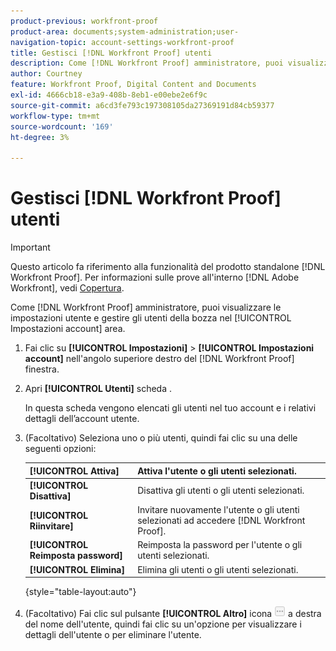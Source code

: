 ```yaml
---
product-previous: workfront-proof
product-area: documents;system-administration;user-
navigation-topic: account-settings-workfront-proof
title: Gestisci [!DNL Workfront Proof] utenti
description: Come [!DNL Workfront Proof] amministratore, puoi visualizzare le impostazioni utente e gestire gli utenti della bozza nel [!UICONTROL Impostazioni account] area.
author: Courtney
feature: Workfront Proof, Digital Content and Documents
exl-id: 4666cb18-e3a9-408b-8eb1-e00ebe2e6f9c
source-git-commit: a6cd3fe793c197308105da27369191d84cb59377
workflow-type: tm+mt
source-wordcount: '169'
ht-degree: 3%

---
```


# Gestisci [!DNL Workfront Proof] utenti

>[!IMPORTANT]
>
>Questo articolo fa riferimento alla funzionalità del prodotto standalone [!DNL Workfront Proof]. Per informazioni sulle prove all&#39;interno [!DNL Adobe Workfront], vedi [Copertura](../../../review-and-approve-work/proofing/proofing.md).

Come [!DNL Workfront Proof] amministratore, puoi visualizzare le impostazioni utente e gestire gli utenti della bozza nel [!UICONTROL Impostazioni account] area.

1. Fai clic su **[!UICONTROL Impostazioni]** > **[!UICONTROL Impostazioni account]** nell&#39;angolo superiore destro del [!DNL Workfront Proof] finestra.

1. Apri **[!UICONTROL Utenti]** scheda .

   In questa scheda vengono elencati gli utenti nel tuo account e i relativi dettagli dell’account utente.

1. (Facoltativo) Seleziona uno o più utenti, quindi fai clic su una delle seguenti opzioni:

   | **[!UICONTROL Attiva]** | Attiva l&#39;utente o gli utenti selezionati. |
   |---|---|
   | **[!UICONTROL Disattiva]** | Disattiva gli utenti o gli utenti selezionati. |
   | **[!UICONTROL Riinvitare]** | Invitare nuovamente l&#39;utente o gli utenti selezionati ad accedere [!DNL Workfront Proof]. |
   | **[!UICONTROL Reimposta password]** | Reimposta la password per l&#39;utente o gli utenti selezionati. |
   | **[!UICONTROL Elimina]** | Elimina gli utenti o gli utenti selezionati. |

   {style=&quot;table-layout:auto&quot;}

1. (Facoltativo) Fai clic sul pulsante **[!UICONTROL Altro]** icona ![[!DNL More_button_small].png](assets/more-button-small.png) a destra del nome dell&#39;utente, quindi fai clic su un&#39;opzione per visualizzare i dettagli dell&#39;utente o per eliminare l&#39;utente.
